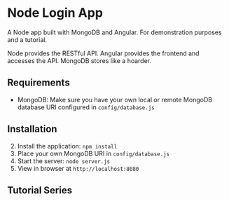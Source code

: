 # Node Login App

A Node app built with MongoDB and Angular. For demonstration purposes and a tutorial.

Node provides the RESTful API. Angular provides the frontend and accesses the API. MongoDB stores like a hoarder.

## Requirements


- MongoDB: Make sure you have your own local or remote MongoDB database URI configured in `config/database.js`

## Installation

2. Install the application: `npm install`
3. Place your own MongoDB URI in `config/database.js`
3. Start the server: `node server.js`
4. View in browser at `http://localhost:8080`

## Tutorial Series

